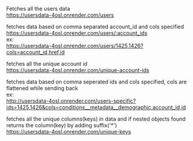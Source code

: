 Fetches all the users data<br/>
https://usersdata-4osl.onrender.com/users<br/>

fetches data based on comma separated account_id and cols specified<br/>
https://usersdata-4osl.onrender.com/users/:account_ids<br/>
ex:<br/>
https://usersdata-4osl.onrender.com/users/1425,1426?cols=account_id,href,id<br/>

fetches all the unique account id<br/>
https://usersdata-4osl.onrender.com/unique-account-ids<br/>

fetches data based on comma seperated ids and cols specified, cols are flattened while sending back<br/>
ex:<br/>
http://usersdata-4osl.onrender.com/users-specific?ids=1425,1426&cols=conditions__metadata__demographic,account_id,id<br/>

fetches all the unique columns(keys) in data and if nested objects found returns the column(key) by adding suffix('*')<br/>
https://usersdata-4osl.onrender.com/unique-keys
